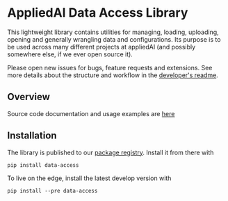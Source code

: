 # AppliedAI Data Access Library

This lightweight library contains utilities for managing, loading, uploading, opening and generally wrangling data and
configurations. Its purpose is to be used across many different projects at appliedAI (and possibly somewhere else,
if we ever open source it). 

Please open new issues for bugs, feature requests and extensions. See more details about the structure and
workflow in the [developer's readme](README_dev.md).

## Overview

Source code documentation and usage examples are [here](http://resources.pages.aai.lab/data-access/docs/)

## Installation

The library is published to our [package registry](https://nexus.admin.aai.sh/#browse/browse:aai-pypi). Install
it from there with
```shell script
pip install data-access
```

To live on the edge, install the latest develop version with
```shell script
pip install --pre data-access
```

